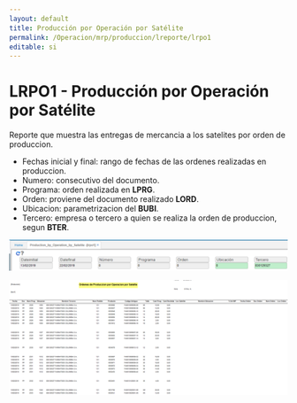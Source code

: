 ```yaml
---
layout: default
title: Producción por Operación por Satélite
permalink: /Operacion/mrp/produccion/lreporte/lrpo1
editable: si
---
```


# LRPO1 - Producción por Operación por Satélite

Reporte que muestra las entregas de mercancia a los satelites por orden de produccion.  
* Fechas inicial y final:  rango de fechas de las ordenes realizadas en produccion.  
* Numero: consecutivo del documento.  
* Programa: orden realizada en **LPRG**.  
* Orden: proviene del documento realizado **LORD**.  
* Ubicacion: parametrizacion del **BUBI**.  
* Tercero:  empresa o tercero a quien se realiza la orden de produccion, segun **BTER**.  


![](lrpo2.png)

![](lrpo3.png)


